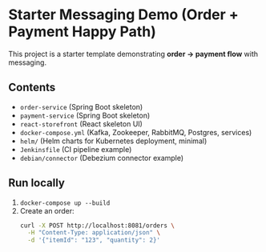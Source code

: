 # Starter Messaging Demo (Order + Payment Happy Path)

This project is a starter template demonstrating **order → payment flow** with messaging.

## Contents
- `order-service` (Spring Boot skeleton)
- `payment-service` (Spring Boot skeleton)
- `react-storefront` (React skeleton UI)
- `docker-compose.yml` (Kafka, Zookeeper, RabbitMQ, Postgres, services)
- `helm/` (Helm charts for Kubernetes deployment, minimal)
- `Jenkinsfile` (CI pipeline example)
- `debian/connector` (Debezium connector example)

## Run locally
1. `docker-compose up --build`
2. Create an order:  
   ```bash
   curl -X POST http://localhost:8081/orders \
     -H "Content-Type: application/json" \
     -d '{"itemId": "123", "quantity": 2}'
